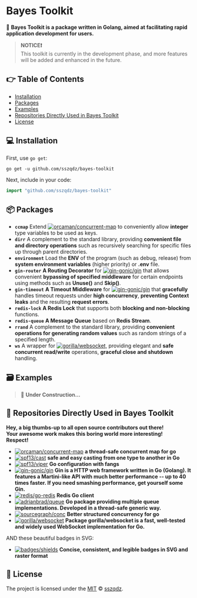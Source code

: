 # Bayes Toolkit

🚀 **Bayes Toolkit is a package written in Golang, aimed at facilitating rapid application development for users.**

> **NOTICE❗**  
> This toolkit is currently in the development phase, and more features will be added and enhanced in the future.

## 👉 Table of Contents

- [Installation](#-installation)
- [Packages](#-packages)
- [Examples](#-examples)
- [Repositories Directly Used in Bayes Toolkit](#-repositories-directly-used-in-bayes-toolkit)
- [License](#-license)

## 💻 Installation

First, use `go get`:

```shell
go get -u github.com/sszqdz/bayes-toolkit
```

Next, include in your code:

```go
import "github.com/sszqdz/bayes-toolkit"
```

## 📦 Packages

- **`ccmap`** Extend [![orcaman/concurrent-map](https://img.shields.io/github/stars/orcaman/concurrent-map?style=flat&color=blue&labelColor=black&label=orcaman/concurrent-map)](https://github.com/orcaman/concurrent-map) to conveniently allow **integer** type variables to be used as keys.
- **`dirr`** A complement to the standard library, providing **convenient file and directory operations** such as recursively searching for specific files up through parent directories.
- **`environment`** Load the **ENV** of the program (such as debug, release) from **system environment variables** (higher priority) or **.env** file.
- **`gin-router`** **A Routing Decorator** for [![gin-gonic/gin](https://img.shields.io/github/stars/gin-gonic/gin?style=flat&color=blue&labelColor=black&label=gin-gonic/gin)](https://github.com/gin-gonic/gin) that allows convenient **bypassing of specified middleware** for certain endpoints using methods such as **Unuse()** and **Skip()**.
- **`gin-timeout`** **A Timeout Middleware** for [![gin-gonic/gin](https://img.shields.io/github/stars/gin-gonic/gin?style=flat&color=blue&labelColor=black&label=gin-gonic/gin)](https://github.com/gin-gonic/gin) that **gracefully** handles timeout requests under **high concurrency**, **preventing Context leaks** and the resulting **request errors**.
- **`redis-lock`** **A Redis Lock** that supports both **blocking and non-blocking** functions.
- **`redis-queue`** **A Message Queue** based on **Redis Stream**.
- **`rrand`**  A complement to the standard library, providing **convenient operations for generating random values** such as random strings of a specified length.
- **`ws`** A wrapper for [![gorilla/websocket](https://img.shields.io/github/stars/gorilla/websocket?style=flat&color=blue&labelColor=black&label=gorilla/websocket)](https://github.com/gorilla/websocket), providing elegant and **safe concurrent read/write** operations, **graceful close and shutdown** handling.  

## 🗃 Examples

> 🚧 **Under Construction...**  

## 💖 Repositories Directly Used in Bayes Toolkit

**Hey, a big thumbs-up to all open source contributors out there!  
Your awesome work makes this boring world more interesting!  
Respect!**

- [![orcaman/concurrent-map](https://img.shields.io/github/stars/orcaman/concurrent-map?style=flat&color=blue&labelColor=black&label=orcaman/concurrent-map)](https://github.com/orcaman/concurrent-map) **a thread-safe concurrent map for go**
- [![spf13/cast](https://img.shields.io/github/stars/spf13/cast?style=flat&color=blue&labelColor=black&label=spf13/cast)](https://github.com/spf13/cast) **safe and easy casting from one type to another in Go**
- [![spf13/viper](https://img.shields.io/github/stars/spf13/viper?style=flat&color=blue&labelColor=black&label=spf13/viper)](https://github.com/spf13/viper) **Go configuration with fangs**
- [![gin-gonic/gin](https://img.shields.io/github/stars/gin-gonic/gin?style=flat&color=blue&labelColor=black&label=gin-gonic/gin)](https://github.com/gin-gonic/gin) **Gin is a HTTP web framework written in Go (Golang). It features a Martini-like API with much better performance -- up to 40 times faster. If you need smashing performance, get yourself some Gin.**
- [![redis/go-redis](https://img.shields.io/github/stars/redis/go-redis?style=flat&color=blue&labelColor=black&label=redis/go-redis)](https://github.com/redis/go-redis) **Redis Go client**
- [![adrianbrad/queue](https://img.shields.io/github/stars/adrianbrad/queue?style=flat&color=blue&labelColor=black&label=adrianbrad/queue)](https://github.com/adrianbrad/queue) **Go package providing multiple queue implementations. Developed in a thread-safe generic way.**
- [![sourcegraph/conc](https://img.shields.io/github/stars/sourcegraph/conc?style=flat&color=blue&labelColor=black&label=sourcegraph/conc)](https://github.com/sourcegraph/conc) **Better structured concurrency for go**
- [![gorilla/websocket](https://img.shields.io/github/stars/gorilla/websocket?style=flat&color=blue&labelColor=black&label=gorilla/websocket)](https://github.com/gorilla/websocket) **Package gorilla/websocket is a fast, well-tested and widely used WebSocket implementation for Go.**

AND these beautiful badges in SVG:  

- [![badges/shields](https://img.shields.io/github/stars/badges/shields?style=flat&color=blue&labelColor=black&label=badges/shields)](https://github.com/badges/shields) **Concise, consistent, and legible badges in SVG and raster format**  

## 📜 License

The project is licensed under the [MIT](https://github.com/sszqdz/bayes-toolkit/blob/master/LICENSE) © [sszqdz](https://github.com/sszqdz).
